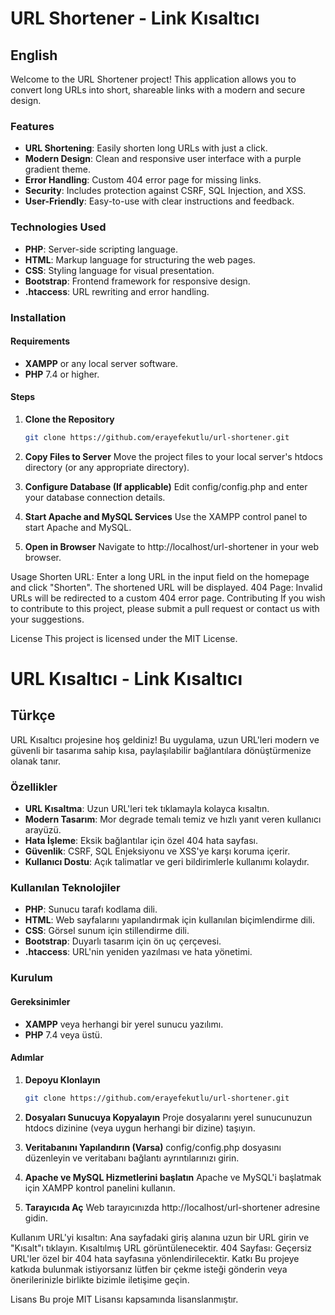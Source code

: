 # URL Shortener - Link Kısaltıcı

## English

Welcome to the URL Shortener project! This application allows you to convert long URLs into short, shareable links with a modern and secure design. 

### Features

- **URL Shortening**: Easily shorten long URLs with just a click.
- **Modern Design**: Clean and responsive user interface with a purple gradient theme.
- **Error Handling**: Custom 404 error page for missing links.
- **Security**: Includes protection against CSRF, SQL Injection, and XSS.
- **User-Friendly**: Easy-to-use with clear instructions and feedback.

### Technologies Used

- **PHP**: Server-side scripting language.
- **HTML**: Markup language for structuring the web pages.
- **CSS**: Styling language for visual presentation.
- **Bootstrap**: Frontend framework for responsive design.
- **.htaccess**: URL rewriting and error handling.

### Installation

#### Requirements

- **XAMPP** or any local server software.
- **PHP** 7.4 or higher.

#### Steps

1. **Clone the Repository**
   ```bash
   git clone https://github.com/erayefekutlu/url-shortener.git
2. **Copy Files to Server**
    Move the project files to your local server's htdocs directory (or any appropriate directory).

3. **Configure Database (If applicable)**
    Edit config/config.php and enter your database connection details.
   
4. **Start Apache and MySQL Services**
    Use the XAMPP control panel to start Apache and MySQL.

5. **Open in Browser**
Navigate to http://localhost/url-shortener in your web browser.

Usage
Shorten URL: Enter a long URL in the input field on the homepage and click "Shorten". The shortened URL will be displayed.
404 Page: Invalid URLs will be redirected to a custom 404 error page.
Contributing
If you wish to contribute to this project, please submit a pull request or contact us with your suggestions.

License
This project is licensed under the MIT License.   
# URL Kısaltıcı - Link Kısaltıcı

## Türkçe

URL Kısaltıcı projesine hoş geldiniz! Bu uygulama, uzun URL'leri modern ve güvenli bir tasarıma sahip kısa, paylaşılabilir bağlantılara dönüştürmenize olanak tanır. 

### Özellikler

- **URL Kısaltma**: Uzun URL'leri tek tıklamayla kolayca kısaltın.
- **Modern Tasarım**: Mor degrade temalı temiz ve hızlı yanıt veren kullanıcı arayüzü.
- **Hata İşleme**: Eksik bağlantılar için özel 404 hata sayfası.
- **Güvenlik**: CSRF, SQL Enjeksiyonu ve XSS'ye karşı koruma içerir.
- **Kullanıcı Dostu**: Açık talimatlar ve geri bildirimlerle kullanımı kolaydır.

### Kullanılan Teknolojiler

- **PHP**: Sunucu tarafı kodlama dili.
- **HTML**: Web sayfalarını yapılandırmak için kullanılan biçimlendirme dili.
- **CSS**: Görsel sunum için stillendirme dili.
- **Bootstrap**: Duyarlı tasarım için ön uç çerçevesi.
- **.htaccess**: URL'nin yeniden yazılması ve hata yönetimi.

### Kurulum

#### Gereksinimler

- **XAMPP** veya herhangi bir yerel sunucu yazılımı.
- **PHP** 7.4 veya üstü.

#### Adımlar

1. **Depoyu Klonlayın**
   ``` bash
   git clone https://github.com/erayefekutlu/url-shortener.git
2. **Dosyaları Sunucuya Kopyalayın**
    Proje dosyalarını yerel sunucunuzun htdocs dizinine (veya uygun herhangi bir dizine) taşıyın.

3. **Veritabanını Yapılandırın (Varsa)**
    config/config.php dosyasını düzenleyin ve veritabanı bağlantı ayrıntılarınızı girin.
   
4. **Apache ve MySQL Hizmetlerini başlatın**
    Apache ve MySQL'i başlatmak için XAMPP kontrol panelini kullanın.

5. **Tarayıcıda Aç**
Web tarayıcınızda http://localhost/url-shortener adresine gidin.

Kullanım
URL'yi kısaltın: Ana sayfadaki giriş alanına uzun bir URL girin ve "Kısalt"ı tıklayın. Kısaltılmış URL görüntülenecektir.
404 Sayfası: Geçersiz URL'ler özel bir 404 hata sayfasına yönlendirilecektir.
Katkı
Bu projeye katkıda bulunmak istiyorsanız lütfen bir çekme isteği gönderin veya önerilerinizle birlikte bizimle iletişime geçin.

Lisans
Bu proje MIT Lisansı kapsamında lisanslanmıştır.

